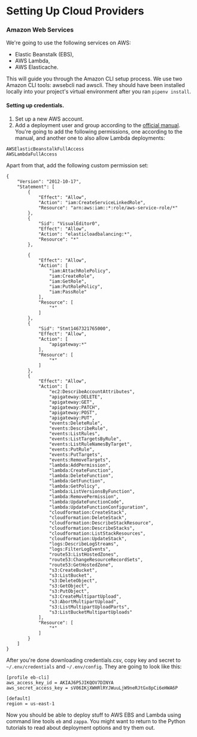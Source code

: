 # Setting Up Cloud Providers

### Amazon Web Services

We're going to use the following services on AWS:

- Elastic Beanstalk (EBS),
- AWS Lambda,
- AWS Elasticache.

This will guide you through the Amazon CLI setup process. We use two Amazon CLI tools: awsebcli nad awscli.
They should have been installed locally into your project's virtual environment after you ran `pipenv install`.

#### Setting up credentials.

1. Set up a new AWS account.
2. Add a deployment user and group according to the [official manual](https://aws.amazon.com/ru/getting-started/tutorials/set-up-command-line-elastic-beanstalk/). You're going to add the following permissions, one according to the manual, and another one to also allow Lambda deployments:

```
AWSElasticBeanstalkFullAccess
AWSLambdaFullAccess

```

Apart from that, add the following custom permission set:

```
{
    "Version": "2012-10-17",
    "Statement": [
        {
            "Effect": "Allow",
            "Action": "iam:CreateServiceLinkedRole",
            "Resource": "arn:aws:iam::*:role/aws-service-role/*"
        },
        {
            "Sid": "VisualEditor0",
            "Effect": "Allow",
            "Action": "elasticloadbalancing:*",
            "Resource": "*"
        },

        {
            "Effect": "Allow",
            "Action": [
                "iam:AttachRolePolicy",
                "iam:CreateRole",
                "iam:GetRole",
                "iam:PutRolePolicy",
                "iam:PassRole"
            ],
            "Resource": [
                "*"
            ]
        },
        {
            "Sid": "Stmt1467321765000",
            "Effect": "Allow",
            "Action": [
                "apigateway:*"
            ],
            "Resource": [
                "*"
            ]
        },        
        {
            "Effect": "Allow",
            "Action": [
                "ec2:DescribeAccountAttributes",
                "apigateway:DELETE",
                "apigateway:GET",
                "apigateway:PATCH",
                "apigateway:POST",
                "apigateway:PUT",
                "events:DeleteRule",
                "events:DescribeRule",
                "events:ListRules",
                "events:ListTargetsByRule",
                "events:ListRuleNamesByTarget",
                "events:PutRule",
                "events:PutTargets",
                "events:RemoveTargets",
                "lambda:AddPermission",
                "lambda:CreateFunction",
                "lambda:DeleteFunction",
                "lambda:GetFunction",
                "lambda:GetPolicy",
                "lambda:ListVersionsByFunction",
                "lambda:RemovePermission",
                "lambda:UpdateFunctionCode",
                "lambda:UpdateFunctionConfiguration",
                "cloudformation:CreateStack",
                "cloudformation:DeleteStack",
                "cloudformation:DescribeStackResource",
                "cloudformation:DescribeStacks",
                "cloudformation:ListStackResources",
                "cloudformation:UpdateStack",
                "logs:DescribeLogStreams",
                "logs:FilterLogEvents",
                "route53:ListHostedZones",
                "route53:ChangeResourceRecordSets",
                "route53:GetHostedZone",
                "s3:CreateBucket",
                "s3:ListBucket",
                "s3:DeleteObject",
                "s3:GetObject",
                "s3:PutObject",
                "s3:CreateMultipartUpload",
                "s3:AbortMultipartUpload",
                "s3:ListMultipartUploadParts",
                "s3:ListBucketMultipartUploads"
            ],
            "Resource": [
                "*"
            ]
        }
    ]
}
```

After you're done downloading credentials.csv, copy key and secret to `~/.env/credentials` and `~/.env/config`. They are going to look like this:

```
[profile eb-cli]
aws_access_key_id = AKIAJ6P5JIKQOV7DINYA
aws_secret_access_key = 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

[default]
region = us-east-1
```

Now you should be able to deploy stuff to AWS EBS and Lambda using command line tools `eb` and `zappa`. You might want to return to the Python tutorials to read about deployment options and try them out.
